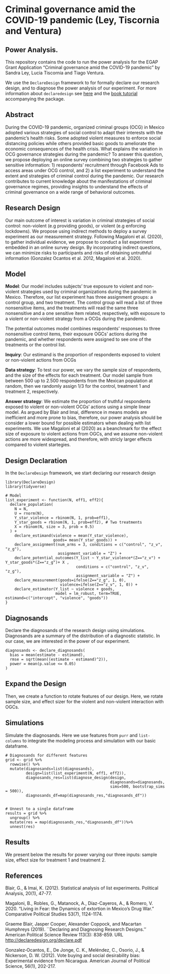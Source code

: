 Criminal governance amid the COVID-19 pandemic (Ley, Tiscornia and
Ventura)
================

Power Analysis.
---------------

This repository contains the code to run the power analysis for the EGAP
Grant Application “Criminal governance amid the COVID-19 pandemic” by
Sandra Ley, Lucia Tiscornia and Tiago Ventura.

We use the `DeclareDesign` framework to for formally declare our
research design, and to diagnose the power analysis of our experiment.
For more information about `declaredesign` see
[here](https://declaredesign.org/) and the [book
tutorial](https://book.declaredesign.org/index.html) accompanying the
package.

Abstract
--------

During the COVID-19 pandemic, organized criminal groups (OCG) in Mexico
adopted various strategies of social control to adapt their interests
with the pandemic’s health risks. Some adopted violent measures to
enforce social distancing policies while others provided basic goods to
ameliorate the economic consequences of the health crisis. What explains
the variation in OCG governance strategies during the pandemic? To
answer this question, we propose deploying an online survey combining
two strategies to gather sensitive information: 1) respondents’
recruitment through Facebook Ads to access areas under OCG control, and
2) a list experiment to understand the extent and strategies of criminal
control during the pandemic. Our research contributes to current
knowledge about the manifestations of criminal governance regimes,
providing insights to understand the effects of criminal governance on a
wide range of behavioral outcomes.

Research Design
---------------

Our main outcome of interest is variation in criminal strategies of
social control: non-violent (e.g providing goods), or violent (e.g
enforcing lockdowns). We propose using indirect methods to deploy a
survey experiment as our measurement strategy. Following Magaloni et
al. (2020), to gather individual evidence, we propose to conduct a list
experiment embedded in an online survey design. By incorporating
indirect questions, we can minimize risks to participants and risks of
obtaining untruthful information (Gonzalez Ocantos et al. 2012, Magaloni
et al. 2020).

Model
-----

**Model**: Our model includes subjects’ true exposure to violent and
non-violent strategies used by criminal organizations during the
pandemic in Mexico. Therefore, our list experiment has three assignment
groups: a control group, and two treatment. The control group will read
a list of three nonsensitive items, and the treatments will read the
same three nonsensitive and a one sensitive item related, respectively,
with exposure to a violent or non-violent strategy from a OCGs during
the pandemic.

The potential outcomes model combines respondents’ responses to three
nonsensitive control items, their exposure OGCs’ actions during the
pandemic, and whether respondents were assigned to see one of the
treatments or the control list.

**Inquiry**: Our estimand is the proportion of respondents exposed to
violent or non-violent actions from OCGs

**Data strategy**: To test our power, we vary the sample size of
respondents, and the size of the effects for each treatment. Our model
sample from between 500 up to 2.500 respondents from the Mexican
population at random, then we randomly assign 1/3 for the control,
treatment 1 and treatment 2, respectively.

**Answer strategy**: We estimate the proportion of truthful respondents
exposed to violent or non-violent OCGs’ actions using a simple linear
model. As argued by Blair and Imai, difference in means models are
inefficient and more prone to bias, therefore, our power analysis should
be consider a lower bound for possible estimators when dealing with list
experiments. We use Magaloni et al (2020) as a beanchmark for the effect
size of exposure to violent actions from OGCs, and we assume non-violent
actions are more widespread, and therefore, with stricly larger effects
compared to violent startegies.

Design Declaration
------------------

In the `DeclareDesign` framework, we start declaring our research design

    library(DeclareDesign)
    library(tidyverse)

    # Model
    list_experiment <- function(N, eff1, eff2){
      declare_population(
        N = N,
        U = rnorm(N),
        Y_star_violence = rbinom(N, 1, prob=eff1),
        Y_star_goods = rbinom(N, 1, prob=eff2), # Two treatments
        X = rbinom(N, size = 3, prob = 0.5)
      ) +
        declare_estimand(violence = mean(Y_star_violence),
                         goods= mean(Y_star_goods)) +
        declare_assignment(num_arms = 3, conditions = c("control", "z_v", "z_g"),
                           assignment_variable = "Z") +
        declare_potential_outcomes(Y_list ~ Y_star_violence*(Z=="z_v") + Y_star_goods*(Z=="z_g")+ X ,
                                   conditions = c("control", "z_v", "z_g"),
                                   assignment_variable = "Z") +
        declare_measurement(goods=ifelse(Z=="z_g", 1, 0),
                            violence=ifelse(Z=="z_v", 1, 0)) +
        declare_estimator(Y_list ~ violence + goods,
                          model = lm_robust, term=TRUE, estimand=c("intercept", "violence", "goods"))
    }

Diagnosands
-----------

Declare the diagnosands of the research design using simulations.
Diagnosands are a summary of the distribution of a diagnostic statistic.
In our case, we are interested in the power of our experiment.

    diagnosands <- declare_diagnosands(
      bias = mean(estimate - estimand),
      rmse = sqrt(mean((estimate - estimand)^2)),
      power = mean(p.value <= 0.05)
    )

Expand the Design
-----------------

Then, we create a function to rotate features of our design. Here, we
rotate sample size, and effect sizer for the violent and non-violent
interaction with OGCs.

Simulations
-----------

Simulate the diagnosands. Here we use features from `purr` and
`list-columns` to integrate the modeling process and simulation with our
basic dataframe.

    # Diagnosands for different features
    grid <- grid %>%
      rowwise() %>%
      mutate(diagnosands=list(diagnosands),
             design=list(list_experiment(N, eff1, eff2)),
             diagnosands_res=list(diagnose_design(design,
                                                  diagnosands=diagnosands,
                                                  sims=500, bootstrap_sims = 500)),
             diagnosands_df=map(diagnosands_res,"diagnosands_df")) 


    # Unnest to a single dataframe
    results = grid %>%
      ungroup() %>%
      mutate(res = map(diagnosands_res,"diagnosands_df"))%>%
      unnest(res)

Results
-------

We present below the results for power varying our three inputs: sample
size, effect size for treatment 1 and treatment 2.

References
----------

Blair, G., & Imai, K. (2012). Statistical analysis of list experiments.
Political Analysis, 20(1), 47-77.

Magaloni, B., Robles, G., Matanock, A., Díaz-Cayeros, A., & Romero, V.
2020. “Living in Fear: the Dynamics of extortion in Mexico’s Drug War.”
Comparative Political Studies 53(7), 1124-1174.

Graeme Blair, Jasper Cooper, Alexander Coppock, and Macartan Humphreys
(2019). \`\`Declaring and Diagnosing Research Designs.’’ American
Political Science Review 113(3): 838-859. URL
<a href="http://declaredesign.org/declare.pdf" class="uri">http://declaredesign.org/declare.pdf</a>

Gonzalez‐Ocantos, E., De Jonge, C. K., Meléndez, C., Osorio, J., &
Nickerson, D. W. (2012). Vote buying and social desirability bias:
Experimental evidence from Nicaragua. American Journal of Political
Science, 56(1), 202-217.
